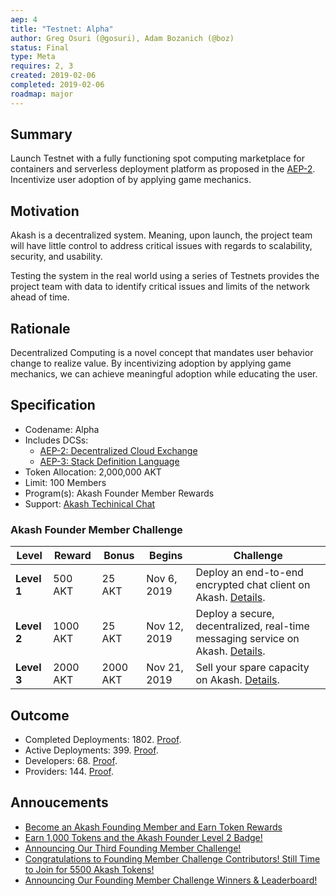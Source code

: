 ```yaml
---
aep: 4
title: "Testnet: Alpha"
author: Greg Osuri (@gosuri), Adam Bozanich (@boz)
status: Final
type: Meta
requires: 2, 3
created: 2019-02-06
completed: 2019-02-06
roadmap: major
---
```


## Summary

Launch Testnet with a fully functioning spot computing marketplace for containers and serverless deployment platform as proposed in the [AEP-2](/spec/aep-2). Incentivize user adoption of by applying game mechanics.

## Motivation

Akash is a decentralized system. Meaning, upon launch, the project team will have little control to address critical issues with regards to scalability, security, and usability.

Testing the system in the real world using a series of Testnets provides the project team with data to identify critical issues and limits of the network ahead of time.

## Rationale

Decentralized Computing is a novel concept that mandates user behavior change to realize value. By incentivizing adoption by applying game mechanics, we can achieve meaningful adoption while educating the user.

## Specification

- Codename: Alpha
- Includes DCSs:
  - [AEP-2: Decentralized Cloud Exchange](/spec/aep-2)
  - [AEP-3: Stack Definition Language](/spec/aep-3)
- Token Allocation: 2,000,000 AKT
- Limit: 100 Members
- Program(s): Akash Founder Member Rewards
- Support: [Akash Techinical Chat](https://akash.network/chat)

### Akash Founder Member Challenge

| Level       | Reward   | Bonus    | Begins       | Challenge                                                                                                                                                   |
| ----------- | -------- | -------- | ------------ | ----------------------------------------------------------------------------------------------------------------------------------------------------------- |
| **Level 1** | 500 AKT  | 25 AKT   | Nov 6, 2019  | Deploy an end-to-end encrypted chat client on Akash. [Details](https://github.com/ovrclk/ecosystem/blob/master/founders/level1/README.md).                  |
| **Level 2** | 1000 AKT | 25 AKT   | Nov 12, 2019 | Deploy a secure, decentralized, real-time messaging service on Akash. [Details](https://github.com/ovrclk/ecosystem/blob/master/founders/level2/README.md). |
| **Level 3** | 2000 AKT | 2000 AKT | Nov 21, 2019 | Sell your spare capacity on Akash. [Details](https://github.com/ovrclk/ecosystem/blob/master/founders/level3/README.md).                                    |

## Outcome

- Completed Deployments: 1802. [Proof](https://github.com/akash-network/AEP/blob/main/assets/aep-4/orders.json).
- Active Deployments: 399. [Proof](https://github.com/akash-network/AEP/blob/main/assets/aep-4/fulfillments.json).
- Developers: 68. [Proof](https://github.com/ovrclk/ecosystem/graphs/contributors).
- Providers: 144. [Proof](https://akash.vitwit.com).

## Annoucements

- [Become an Akash Founding Member and Earn Token Rewards](https://akash.network/blog/become-and-akash-founding-member-and-earn-token-rewards/)
- [Earn 1,000 Tokens and the Akash Founder Level 2 Badge!](https://akash.network/blog/earn-1000-tokens-and-the-akash-founder-level-2-badge/)
- [Announcing Our Third Founding Member Challenge!](https://akash.network/blog/announcing-our-third-founding-member-challenge-earn-2000-akash-tokens/)
- [Congratulations to Founding Member Challenge Contributors! Still Time to Join for 5500 Akash Tokens!](https://akash.network/blog/congratulations-to-founding-member-challenge-contributors-still-time-to-join-for-5500-akash-tokens)
- [Announcing Our Founding Member Challenge Winners & Leaderboard!](https://akash.network/blog/announcing-our-founding-member-challenge-winners-leaderboard)
